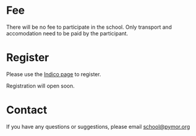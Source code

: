 <!--
.. title: Participate
.. slug: participate
.. date: 2022-02-22 12:22:35 UTC+01:00
.. tags:
.. category:
.. link:
.. description:
.. type: text
.. hidetitle: True
-->

# Fee

There will be no fee to participate in the school.
Only transport and accomodation need to be paid by the participant.

# Register

Please use the [Indico page](https://indico3.mpi-magdeburg.mpg.de/event/25/) to
register.

Registration will open soon.

# Contact

If you have any questions or suggestions,
please email [school@pymor.org](mailto:school@pymor.org)
